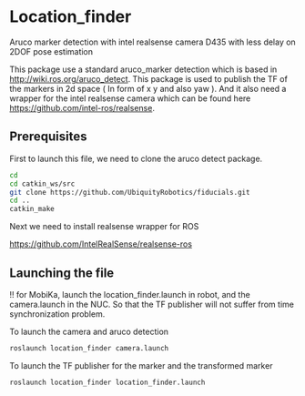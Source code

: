 # Location_finder
Aruco marker detection with intel realsense camera D435 with less delay on 2DOF pose estimation

This package use a standard aruco_marker detection which is based in http://wiki.ros.org/aruco_detect. This package is used to publish the TF of the markers in 2d space ( In form of x y and also yaw ). And it also need a wrapper for the intel realsense camera which can be found here https://github.com/intel-ros/realsense. 

## Prerequisites
First to launch this file, we need to clone the aruco detect package.
```bash
cd
cd catkin_ws/src
git clone https://github.com/UbiquityRobotics/fiducials.git
cd ..
catkin_make
```
Next we need to install realsense wrapper for ROS

https://github.com/IntelRealSense/realsense-ros

## Launching the file

!! for MobiKa, launch the location_finder.launch in robot, and the camera.launch in the NUC. So that the TF publisher will not suffer from time synchronization problem.

To launch the camera and aruco detection
```bash
roslaunch location_finder camera.launch
```
To launch the TF publisher for the marker and the transformed marker
```bash
roslaunch location_finder location_finder.launch
```



